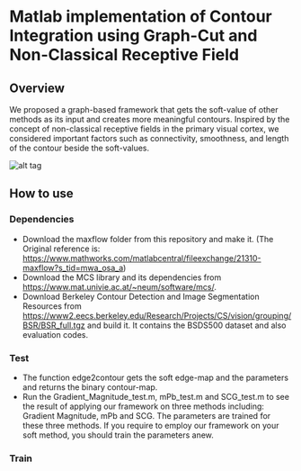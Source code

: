 # Matlab implementation of Contour Integration using Graph-Cut and Non-Classical Receptive Field

## Overview
We proposed a graph-based framework that gets the soft-value of other methods as its input and creates more meaningful contours. Inspired by the concept of non-classical receptive fields in the primary visual cortex, we considered important factors such as connectivity, smoothness, and length of the contour beside the soft-values.

![alt tag](https://github.com/z-mousavi/Contour_GraphCut/blob/main/Graphical_abstract.PNG)

## How to use
### Dependencies
* Download the maxflow folder from this repository and make it. (The Original reference is: https://www.mathworks.com/matlabcentral/fileexchange/21310-maxflow?s_tid=mwa_osa_a)
* Download the MCS library and its dependencies from https://www.mat.univie.ac.at/~neum/software/mcs/.
* Download Berkeley Contour Detection and Image Segmentation Resources from https://www2.eecs.berkeley.edu/Research/Projects/CS/vision/grouping/BSR/BSR_full.tgz and build it. It contains the BSDS500 dataset and also evaluation codes.
### Test
* The function edge2contour gets the soft edge-map and the parameters and returns the binary contour-map. 
* Run the Gradient_Magnitude_test.m, mPb_test.m and SCG_test.m to see the result of applying our framework on three methods including: Gradient Magnitude, mPb and SCG. The parameters are trained for these three methods. If you require to employ our framework on your soft method, you should train the parameters anew.

### Train


